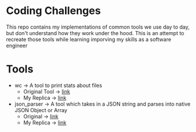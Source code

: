 # Coding Challenges

This repo contains my implementations of common tools we use day to day, but don't understand how they work under the hood. This is an attempt to recreate those tools while learning imporving my skills as a software engineer

# Tools 
* wc -> A tool to print stats about files
  * Original Tool -> [link](https://linux.die.net/man/1/wc)
  * My Replica -> [link](https://github.com/sriramr98/coding_challenges/tree/main/ccwc)
* json_parser -> A tool which takes in a JSON string and parses into native JSON Object or Array
  * Original -> [link](https://developer.mozilla.org/en-US/docs/Web/JavaScript/Reference/Global_Objects/JSON/parse)
  * My Replica -> [link](https://github.com/sriramr98/coding_challenges/tree/main/json_parser)